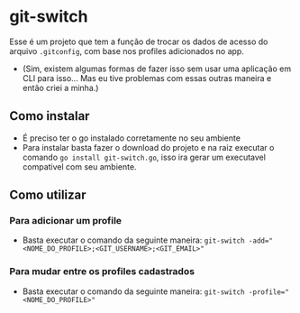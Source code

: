 # git-switch
 Esse é um projeto que tem a função de trocar os dados de acesso do arquivo `.gitconfig`, com base nos profiles adicionados no app.

 - (Sim, existem algumas formas de fazer isso sem usar uma aplicação em CLI para isso... Mas eu tive problemas com essas outras maneira e então criei a minha.)

## Como instalar
 - É preciso ter o go instalado corretamente no seu ambiente
 - Para instalar basta fazer o download do projeto e na raiz executar o comando `go install git-switch.go`, isso ira gerar um executavel compativel com seu ambiente. 

## Como utilizar
### Para adicionar um profile
 - Basta executar o comando da seguinte maneira: `git-switch -add="<NOME_DO_PROFILE>;<GIT_USERNAME>;<GIT_EMAIL>"`

### Para mudar entre os profiles cadastrados
 - Basta executar o comando da seguinte maneira: `git-switch -profile="<NOME_DO_PROFILE>"`





